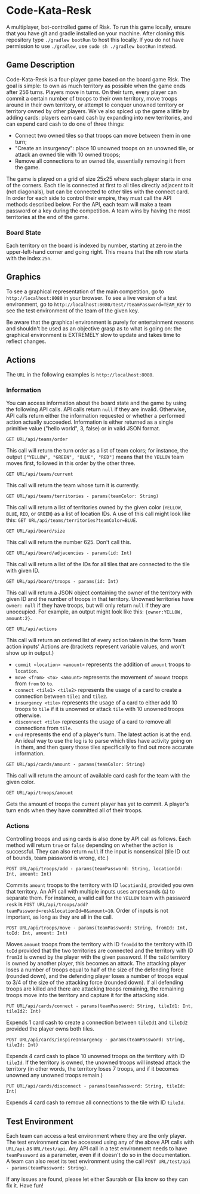 # Code-Kata-Resk
A multiplayer, bot-controlled game of Risk. To run this game locally, ensure that you have git and gradle installed on your machine. After cloning this repository type `./gradlew bootRun` to host this locally. If you do not have permission to use `./gradlew`, use `sudo sh ./gradlew bootRun` instead.

## Game Description
Code-Kata-Resk is a four-player game based on the board game Risk. 
The goal is simple: to own as much territory as possible when the game ends after 256 turns. 
Players move in turns. On their turn, every player can commit a certain number of troops to their own territory, move troops around in their own territory, or attempt to conquer unowned territory or territory owned by other players. 
We've also spiced up the game a little by adding cards: players earn card cash by expanding into new territories, and can expend card cash to do one of three things:
 * Connect two owned tiles so that troops can move between them in one turn;
 * "Create an insurgency": place 10 unowned troops on an unowned tile, or attack an owned tile with 10 owned troops;
 * Remove all connections to an owned tile, essentially removing it from the game.

The game is played on a grid of size 25x25 where each player starts in one of the corners.
Each tile is connected at first to all tiles directly adjacent to it (not diagonals), but can be connected to other tiles with the connect card.
In order for each side to control their empire, they must call the API methods described below. 
For the API, each team will make a team password or a key during the competition.
A team wins by having the most territories at the end of the game.

### Board State

Each territory on the board is indexed by number, starting at zero in the upper-left-hand corner and going right. This means that the `n`th row starts with the index `25n`.

## Graphics

To see a graphical representation of the main competition, go to `http://localhost:8080` in your browser. 
To see a live version of a test environment, go to `http://localhost:8080/test/?teamPassword=TEAM_KEY` to see the test environment of the team of the given key.

Be aware that the graphical environment is purely for entertainment reasons and shouldn't be used as an objective grasp as to what is going on: the graphical environment is EXTREMELY slow to update and takes time to reflect changes.

## Actions 

The `URL` in the following examples is `http://localhost:8080`.
 
### Information
 
You can access information about the board state and the game by using the following API calls. API calls return `null` if they are invalid. Otherwise, API calls return either the information requested or whether a performed action actually succeeded. Information is either returned as a single primitive value ("hello world", 3, false) or in valid JSON format.

```GET URL/api/teams/order```

This call will return the turn order as a list of team colors; for instance, the output `["YELLOW", "GREEN", "BLUE", "RED"]` means that the `YELLOW` team moves first, followed in this order by the other three.
 
 ```GET URL/api/teams/current```
 
 This call will return the team whose turn it is currently.
 
```GET URL/api/teams/territories - params(teamColor: String)```

This call will return a list of territories owned by the given color (`YELLOW`, `BLUE`, `RED`, or `GREEN`) as a list of location IDs. 
A use of this call might look like this: `GET URL/api/teams/territories?teamColor=BLUE`.

```GET URL/api/board/size```

This call will return the number 625. Don't call this.

```GET URL/api/board/adjacencies - params(id: Int)```

This call will return a list of the IDs for all tiles that are connected to the tile with given ID.

```GET URL/api/board/troops - params(id: Int)```

This call will return a JSON object containing the owner of the territory with given ID and the number of troops in that territory.
Unowned territories have `owner: null` if they have troops, but will only return `null` if they are unoccupied. For example, an output might look like this: `{owner:YELLOW, amount:2}`.

```GET URL/api/actions```

This call will return an ordered list of every action taken in the form 'team action inputs'
Actions are (brackets represent variable values, and won't show up in output.)
 * 	`commit <location> <amount>` represents the addition of `amount` troops to `location`.
 * 	`move <from> <to> <amount>` represents the movement of `amount` troops from `from` to `to`.
 * 	`connect <tile1> <tile2>` represents the usage of a card to create a connection between `tile1` and `tile2`.
 * 	`insurgency <tile>` represents the usage of a card to either add 10 troops to `tile` if it is unowned or attack `tile` with 10 unowned troops otherwise.
 * 	`disconnect <tile>` represents the usage of a card to remove all connections from `tile`.
 * 	`end` represents the end of a player's turn.
The latest action is at the end. An ideal way to use the log is to parse which tiles have activity going on in them, and then query those tiles specifically to find out more accurate information.

```GET URL/api/cards/amount - params(teamColor: String)```

This call will return the amount of available card cash for the team with the given color.

```GET URL/api/troops/amount```

Gets the amount of troops the current player has yet to commit. A player's turn ends when they have committed all of their troops.

### Actions

Controlling troops and using cards is also done by API call as follows. 
Each method will return `true` or `false` depending on whether the action is successful. They can also return `null` if the input is nonsensical (tile ID out of bounds, team password is wrong, etc.)

```POST URL/api/troops/add - params(teamPassword: String, locationId: Int, amount: Int)```

Commits `amount` troops to the territory with ID `locationId`, provided you own that territory. 
An API call with multiple inputs uses ampersands (`&`) to separate them. 
For instance, a valid call for the `YELLOW` team with password `resk` is 
`POST URL/api/troops/add?teamPassword=resk&locationId=0&amount=10`.
Order of inputs is not important, as long as they are all in the call.

```POST URL/api/troops/move - params(teamPassword: String, fromId: Int, toId: Int, amount: Int)```

Moves `amount` troops from the territory with ID `fromId` to the territory with ID `toId` provided that the two territories are connected and the territory with ID `fromId` is owned by the player with the given password.
If the `toId` territory is owned by another player, this becomes an attack. 
The attacking player loses a number of troops equal to half of the size of the defending force (rounded down), and the defending player loses a number of troops equal to 3/4 of the size of the attacking force (rounded down).
If all defending troops are killed and there are attacking troops remaining, the remaining troops move into the territory and capture it for the attacking side.

```PUT URL/api/cards/connect - params(teamPassword: String, tileId1: Int, tileId2: Int)```

Expends 1 card cash to create a connection between `tileId1` and `tileId2` provided the player owns both tiles.

```POST URL/api/cards/inspireInsurgency - params(teamPassword: String, tileId: Int)```

Expends 4 card cash to place 10 unowned troops on the territory with ID `tileId`. 
If the territory is owned, the unowned troops will instead attack the territory (in other words, the territory loses 7 troops, and if it becomes unowned any unowned troops remain.)

```PUT URL/api/cards/disconnect - params(teamPassword: String, tileId: Int)```

Expends 4 card cash to remove all connections to the tile with ID `tileId`.

## Test Environment

Each team can access a test environment where they are the only player. 
The test environment can be accessed using any of the above API calls with `URL/api` as `URL/test/api`.
Any API call in a test environment needs to have `teamPassword` as a parameter, even if it doesn't do so in the documentation.
A team can also reset its test environment using the call
```POST URL/test/api - params(teamPassword: String)```.

If any issues are found, please let either Saurabh or Elia know so they can fix it. Have fun!
